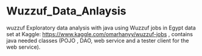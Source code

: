 # Wuzzuf_Data_Anlaysis
wuzzuf Exploratory data analysis with java using Wuzzuf jobs in Egypt data set at Kaggle: https://www.kaggle.com/omarhanyy/wuzzuf-jobs , contains java needed classes (POJO , DAO, web service and a tester client for the web service).
